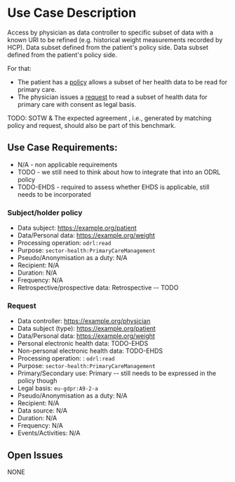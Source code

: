 # Use Case Description

Access by physician as data controller to specific subset of data with a known URI to be refined (e.g. historical weight measurements recorded by HCP). Data subset defined from the patient's policy side. Data subset defined from the patient's policy side.

For that:
- The patient has a [policy](policy-03.ttl) allows a subset of her health data to be read for primary care.
- The physician issues a [request](request-03.ttl) to read a subset of health data for primary care with consent as legal basis.

TODO: SOTW & The expected agreement , i.e., generated by matching policy and request, should also be part of this benchmark. 

## Use Case Requirements:

- N/A - non applicable requirements
- TODO - we still need to think about how to integrate that into an ODRL policy
- TODO-EHDS - required to assess whether EHDS is applicable, still needs to be incorporated 

### Subject/holder policy

- Data subject: <https://example.org/patient>
- Data/Personal data: <https://example.org/weight>
- Processing operation: `odrl:read`
- Purpose: `sector-health:PrimaryCareManagement`
- Pseudo/Anonymisation as a duty: N/A
- Recipient: N/A
- Duration: N/A
- Frequency: N/A
- Retrospective/prospective data: Retrospective -- TODO

### Request

- Data controller: <https://example.org/physician>
- Data subject (type): <https://example.org/patient>
- Data/Personal data: <https://example.org/weight>
- Personal electronic health data: TODO-EHDS
- Non-personal electronic health data: TODO-EHDS
- Processing operation: : `odrl:read`
- Purpose: `sector-health:PrimaryCareManagement`
- Primary/Secondary use: Primary -- still needs to be expressed in the policy though
- Legal basis: `eu-gdpr:A9-2-a`
- Pseudo/Anonymisation as a duty: N/A
- Recipient: N/A
- Data source: N/A
- Duration: N/A
- Frequency: N/A
- Events/Activities: N/A

## Open Issues

NONE
